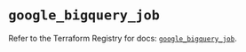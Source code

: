 # `google_bigquery_job`

Refer to the Terraform Registry for docs: [`google_bigquery_job`](https://registry.terraform.io/providers/hashicorp/google-beta/5.37.0/docs/resources/google_bigquery_job).
